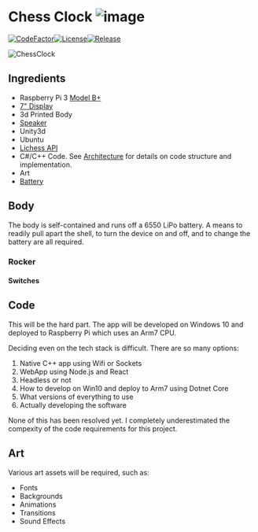 # Chess Clock ![image](External/old-clock.png)

[![CodeFactor](https://www.codefactor.io/repository/github/cschladetsch/chessclock/badge)](https://www.codefactor.io/repository/github/cschladetsch/chessclock)[![License](https://img.shields.io/github/license/cschladetsch/chessclock.svg?label=License&maxAge=86400)](./LICENSE.txt)[![Release](https://img.shields.io/github/release/cschladetsch/chessclock.svg?label=Release&maxAge=60)](https://github.com/cschladetsch/chessclock/releases/latest)

![ChessClock](External/SampleRender-1.png)

## Ingredients

* Raspberry Pi 3 [Model B+](https://raspberry.piaustralia.com.au/products/raspberry-pi-3-model-b-plus)
* [7" Display](https://raspberry.piaustralia.com.au/collections/displays/products/little-bird-5-display)
* 3d Printed Body
* [Speaker](https://raspberry.piaustralia.com.au/products/speaker-kit-for-raspberry-pi)
* Unity3d
* Ubuntu
* [Lichess API](https://lichess.org/api)
* C#/C++ Code. See [Architecture](Architecture.md) for details on code structure and implementation.
* Art
* [Battery](https://www.18650batterystore.com/collections/18650-batteries)

## Body

The body is self-contained and runs off a 6550 LiPo battery. A means to readily pull apart the shell, to turn the device on and off, and to change the battery are all required.

### Rocker

#### Switches

## Code

This will be the hard part. The app will be developed on Windows 10 and deployed to Raspberry Pi which uses an Arm7 CPU.

Deciding even on the tech stack is difficult. There are so many options:
1. Native C++ app using Wifi or Sockets
2. WebApp using Node.js and React
3. Headless or not
4. How to develop on Win10 and deploy to Arm7 using Dotnet Core
5. What versions of everything to use
6. Actually developing the software

None of this has been resolved yet. I completely underestimated the compexity of the code requirements for this project.

## Art

Various art assets will be required, such as:

* Fonts
* Backgrounds
* Animations
* Transitions
* Sound Effects


